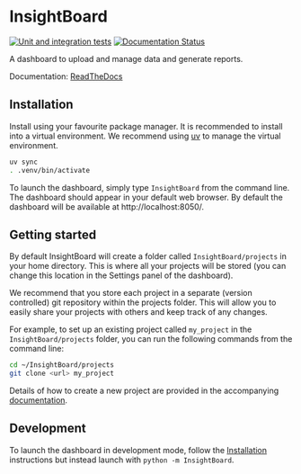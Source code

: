 # InsightBoard

[![Unit and integration tests](https://github.com/globaldothealth/InsightBoard/actions/workflows/ci.yaml/badge.svg)](https://github.com/globaldothealth/InsightBoard/actions/workflows/ci.yaml) [![Documentation Status](https://readthedocs.org/projects/insightboard/badge/?version=latest)](https://insightboard.readthedocs.io/en/latest/?badge=latest)

A dashboard to upload and manage data and generate reports.

Documentation: [ReadTheDocs](https://insightboard.readthedocs.io/en/latest)

## Installation

Install using your favourite package manager. It is recommended to install into a virtual environment. We recommend using [uv](https://github.com/astral-sh/uv) to manage the virtual environment.

```bash
uv sync
. .venv/bin/activate
```

To launch the dashboard, simply type `InsightBoard` from the command line. The dashboard should appear in your default web browser. By default the dashboard will be available at http://localhost:8050/.

## Getting started

By default InsightBoard will create a folder called `InsightBoard/projects` in your home directory. This is where all your projects will be stored (you can change this location in the Settings panel of the dashboard).

We recommend that you store each project in a separate (version controlled) git repository within the projects folder. This will allow you to easily share your projects with others and keep track of any changes.

For example, to set up an existing project called `my_project` in the `InsightBoard/projects` folder, you can run the following commands from the command line:

```bash
cd ~/InsightBoard/projects
git clone <url> my_project
```

Details of how to create a new project are provided in the accompanying [documentation](https://insightboard.readthedocs.io/en/latest/).


## Development

To launch the dashboard in development mode, follow the [Installation](#installation) instructions but instead launch with `python -m InsightBoard`.
